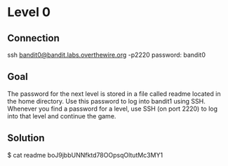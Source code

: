 # Level 0
## Connection
ssh bandit0@bandit.labs.overthewire.org -p2220
password: bandit0
## Goal
The password for the next level is stored in a file called readme located in the home directory. Use this password to log into bandit1 using SSH. Whenever you find a password for a level, use SSH (on port 2220) to log into that level and continue the game.
## Solution
$ cat readme 
boJ9jbbUNNfktd78OOpsqOltutMc3MY1


